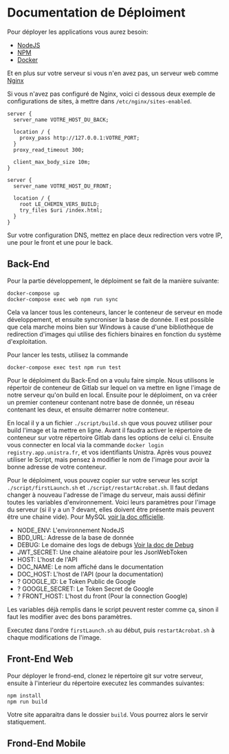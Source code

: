 # Documentation de Déploiment
Pour déployer les applications vous aurez besoin:
- [NodeJS](https://nodejs.org/en/)
- [NPM](https://www.npmjs.com/)
- [Docker](https://www.docker.com/)

Et en plus sur votre serveur si vous n'en avez pas, un serveur web comme [Nginx](https://www.nginx.com/)

Si vous n'avez pas configuré de Nginx, voici ci dessous deux exemple de configurations de sites, à mettre dans `/etc/nginx/sites-enabled`.
```
server {
  server_name VOTRE_HOST_DU_BACK;

  location / {
    proxy_pass http://127.0.0.1:VOTRE_PORT;
  } 
  proxy_read_timeout 300;

  client_max_body_size 10m;
}
```

```
server {
  server_name VOTRE_HOST_DU_FRONT;

  location / {
    root LE_CHEMIN_VERS_BUILD;
    try_files $uri /index.html;
  }
}
```

Sur votre configuration DNS, mettez en place deux redirection vers votre IP, une pour le front et une pour le back.

## Back-End
Pour la partie développement, le déploiment se fait de la manière suivante:
```
docker-compose up 
docker-compose exec web npm run sync
```

Cela va lancer tous les conteneurs, lancer le conteneur de serveur en mode développement, et ensuite syncroniser la base de donnée. Il est possible que cela marche moins bien sur Windows à cause d'une bibliothèque de redirection d'images qui utilise des fichiers binaires en fonction du système d'exploitation.

Pour lancer les tests, utilisez la commande
```
docker-compose exec test npm run test
```

Pour le déploiment du Back-End on a voulu faire simple. Nous utilisons le répertoir de conteneur de Gitlab sur lequel on va mettre en ligne l'image de notre serveur qu'on build en local. Ensuite pour le déploiment, on va créer un premier conteneur contenant notre base de donnée, un réseau contenant les deux, et ensuite démarrer notre conteneur.

En local il y a un fichier `./script/build.sh` que vous pouvez utiliser pour build l'image et la mettre en ligne. Avant il faudra activer le répertoire de conteneur sur votre répertoire Gitlab dans les options de celui ci. Ensuite vous connecter en local via la commande `docker login registry.app.unistra.fr`, et vos identifiants Unistra. Après vous pouvez utiliser le Script, mais pensez à modifier le nom de l'image pour avoir la bonne adresse de votre conteneur.

Pour le déploiment, vous pouvez copier sur votre serveur les script `./script/firstLaunch.sh` et `./script/restartAcrobat.sh`. Il faut dedans changer à nouveau l'adresse de l'image du serveur, mais aussi définir toutes les variables d'environnement. Voici leurs paramètres pour l'image du serveur (si il y a un ? devant, elles doivent être présente mais peuvent être une chaine vide). Pour MySQL [voir la doc officielle](https://hub.docker.com/_/mysql).

- NODE_ENV: L'environnement NodeJS
- BDD_URL: Adresse de la base de donnée
- DEBUG: Le domaine des logs de debugs [Voir la doc de Debug](https://www.npmjs.com/package/debug#windows-command-prompt-notes)
- JWT_SECRET: Une chaine aléatoire pour les JsonWebToken
- HOST: L'host de l'API
- DOC_NAME: Le nom affiché dans le documentation
- DOC_HOST: L'host de l'API (pour la documentation)
- ? GOOGLE_ID: Le Token Public de Google
- ? GOOGLE_SECRET: Le Token Secret de Google
- ? FRONT_HOST: L'host du front (Pour la connection Google)

Les variables déjà remplis dans le script peuvent rester comme ça, sinon il faut les modifier avec des bons paramètres. 

Executez dans l'ordre `firstLaunch.sh` au début, puis `restartAcrobat.sh` à chaque modifications de l'image.

## Front-End Web
Pour déployer le frond-end, clonez le répertoire git sur votre serveur, ensuite à l'interieur du répertoire executez les commandes suivantes:
```
npm install
npm run build
```

Votre site apparaitra dans le dossier `build`. Vous pourrez alors le servir statiquement.

## Frond-End Mobile